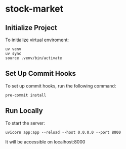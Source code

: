 # stock-market

## Initialize Project

To initialize virtual enviroment:
```
uv venv
uv sync
source .venv/bin/activate
```


## Set Up Commit Hooks

To set up commit hooks, run the following command:
```
pre-commit install
```


## Run Locally

To start the server:
```
uvicorn app:app --reload --host 0.0.0.0 --port 8000
```

It will be accessible on localhost:8000
